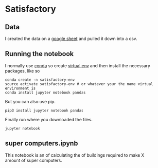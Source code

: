 # Satisfactory

## Data

I created the data on a [google sheet](https://docs.google.com/spreadsheets/d/1CBYtp-opbf2fAMuOdi0NZwIyfbYJwU3mOSovMenRMx8/edit?usp=sharing) and pulled it down into a csv.

## Running the notebook

I normally use [conda](https://docs.conda.io/en/latest/miniconda.html) so create [virtual env](https://docs.conda.io/projects/conda/en/latest/user-guide/tasks/manage-environments.html) and then install the necessary packages, like so

```
conda create -n satisfactory-env
source activate satisfactory-env # or whatever your the name virtual environment is
conda install jupyter notebook pandas
```

But you can also use pip.

```
pip3 install jupyter notebook pandas
```

Finally run where you downloaded the files.

```
jupyter notebook
```

## super computers.ipynb

This notebook is an of calculating the of buildings required to make X amount of super computers.
